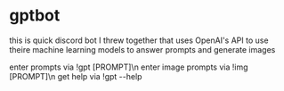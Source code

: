 # gptbot

this is quick discord bot I threw together that uses OpenAI's API to use theire machine learning models to answer prompts and generate images

enter prompts via !gpt [PROMPT]\n
enter image prompts via !img [PROMPT]\n
get help via !gpt --help
